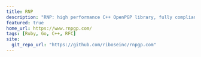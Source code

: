 ```yaml
---
title: RNP
description: "RNP: high performance C++ OpenPGP library, fully compliant to RFC 4880."
featured: true
home_url: https://www.rnpgp.com/
tags: [Ruby, Go, C++, RFC]
site:
  git_repo_url: "https://github.com/riboseinc/rnpgp.com"
---
```

